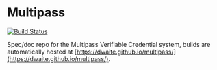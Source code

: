 Multipass
=========

[![Build Status](https://travis-ci.com/dwaite/multipass.svg?branch=master)](https://travis-ci.com/dwaite/multipass)

Spec/doc repo for the Multipass Verifiable Credential system, builds are automatically hosted at [https://dwaite.github.io/multipass/](https://dwaite.github.io/multipass/).

